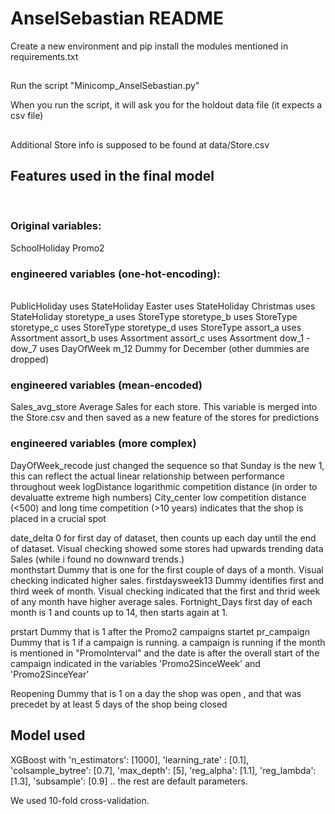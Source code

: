 # AnselSebastian README

Create a new environment and pip install the modules mentioned in requirements.txt<br/>

##
Run the script "Minicomp_AnselSebastian.py"<br/>

When you run the script, it will ask you for the holdout data file (it expects a csv file)<br/>

##
Additional Store info is supposed to be found at data/Store.csv<br/>


## Features used in the final model
<br/>

### Original variables:
SchoolHoliday
Promo2


### engineered variables (one-hot-encoding):<br/>
<br/>
PublicHoliday          uses StateHoliday
Easter                uses StateHoliday
Christmas             uses StateHoliday
storetype_a           uses StoreType
storetype_b           uses StoreType
storetype_c           uses StoreType
storetype_d           uses StoreType
assort_a                uses Assortment
assort_b                uses Assortment
assort_c                uses Assortment
dow_1 - dow_7          uses DayOfWeek
m_12                 Dummy for December (other dummies are dropped)


### engineered variables (mean-encoded)<br/>
Sales_avg_store       Average Sales for each store. This variable is merged into the Store.csv and then saved as a new feature of the stores for predictions

### engineered variables (more complex)<br/>
DayOfWeek_recode       just changed the sequence so that Sunday is the new 1, this can reflect the actual linear relationship between performance throughout week
logDistance           logarithmic competition distance (in order to devaluatte extreme high numbers)
City_center            low competition distance (<500) and long time competition (>10 years) indicates that the shop is placed in a crucial spot


date_delta             0 for first day of dataset, then counts up each day until the end of dataset. Visual checking showed some stores had upwards trending data Sales (while i found no downward trends.)<br/>
monthstart            Dummy that is one for the first couple of days of a month. Visual checking indicated higher sales.
firstdaysweek13         Dummy identifies first and third week of month. Visual checking indicated that the first and thrid week of any month have higher average sales.
Fortnight_Days         first day of each month is 1 and counts up to 14, then starts again at 1.


prstart               Dummy that is 1 after the Promo2 campaigns startet
pr_campaign             Dummy that is 1 if a campaign is running. a campaign is running if the month is mentioned in "PromoInterval" and the date is
                        after the overall start of the campaign indicated in the variables 'Promo2SinceWeek' and 'Promo2SinceYear'
                       
Reopening               Dummy that is 1 on a day the shop was open , and that was precedet by at least 5 days of the shop being closed

## Model used

XGBoost with
    'n_estimators': [1000],
    'learning_rate' : [0.1],
    'colsample_bytree': [0.7],
    'max_depth': [5],
    'reg_alpha': [1.1],
    'reg_lambda': [1.3],
    'subsample': [0.9]
.. the rest are default parameters.

We used 10-fold cross-validation.



